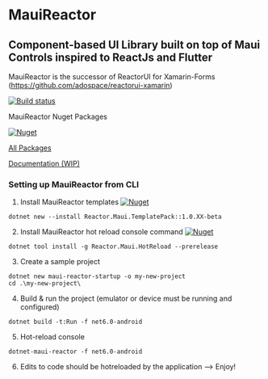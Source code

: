 # MauiReactor
## Component-based UI Library built on top of Maui Controls inspired to ReactJs and Flutter
MauiReactor is the successor of ReactorUI for Xamarin-Forms (https://github.com/adospace/reactorui-xamarin)

[![Build status](https://ci.appveyor.com/api/projects/status/trl7dwvicfxn5at5?svg=true)](https://ci.appveyor.com/project/adospace/reactorui-maui)

MauiReactor Nuget Packages

[![Nuget](https://img.shields.io/nuget/v/Reactor.Maui)](https://www.nuget.org/packages/Reactor.Maui) 

[All Packages](https://www.nuget.org/packages?q=Reactor.Maui)

[Documentation (WIP)](https://adospace.gitbook.io/mauireactor/)

### Setting up MauiReactor from CLI

1. Install MauiReactor templates
[![Nuget](https://img.shields.io/nuget/v/Reactor.Maui.TemplatePack)](https://www.nuget.org/packages/Reactor.Maui.TemplatePack)
```
dotnet new --install Reactor.Maui.TemplatePack::1.0.XX-beta
```

2. Install MauiReactor hot reload console command
[![Nuget](https://img.shields.io/nuget/v/Reactor.Maui.HotReload)](https://www.nuget.org/packages/Reactor.Maui.HotReload)
```
dotnet tool install -g Reactor.Maui.HotReload --prerelease
```

3. Create a sample project
```
dotnet new maui-reactor-startup -o my-new-project
cd .\my-new-project\
```

4. Build & run the project (emulator or device must be running and configured)
```
dotnet build -t:Run -f net6.0-android
```

5. Hot-reload console
```
dotnet-maui-reactor -f net6.0-android
```

6. Edits to code should be hotreloaded by the application --> Enjoy!

